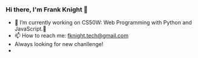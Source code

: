 ### Hi there, I'm Frank Knight 👋
- 🔭 I’m currently working on CS50W: Web Programming with Python and JavaScript.🔭
- 📫 How to reach me: fknight.tech@gmail.com 
- Always looking for new chanllenge!
- 
<!--
**Frankkp/Frankkp** is a ✨ _special_ ✨ repository because its `README.md` (this file) appears on your GitHub profile.

Here are some ideas to get you started:

##- 🔭 I’m currently working on CS50W: Web Programming with Python and JavaScript...
##- 📫 How to reach me: fknight.tech@gmail.com ...
##- Always looking for new chanllenge!
- 🌱 I’m currently learning ...
- 👯 I’m looking to collaborate on ...
- 🤔 I’m looking for help with ...
- 💬 Ask me about ...

- 😄 Pronouns: ...
- ⚡ Fun fact: ...
-->
